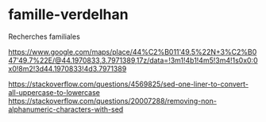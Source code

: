 # famille-verdelhan
Recherches familiales

https://www.google.com/maps/place/44%C2%B011'49.5%22N+3%C2%B047'49.7%22E/@44.1970833,3.7971389,17z/data=!3m1!4b1!4m5!3m4!1s0x0:0x0!8m2!3d44.1970833!4d3.7971389


https://stackoverflow.com/questions/4569825/sed-one-liner-to-convert-all-uppercase-to-lowercase
https://stackoverflow.com/questions/20007288/removing-non-alphanumeric-characters-with-sed

